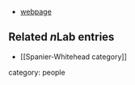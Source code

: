 
* [webpage](http://www.math.uni-bielefeld.de/~ambrogio/)

## Related $n$Lab entries

* [[Spanier-Whitehead category]]

category: people
